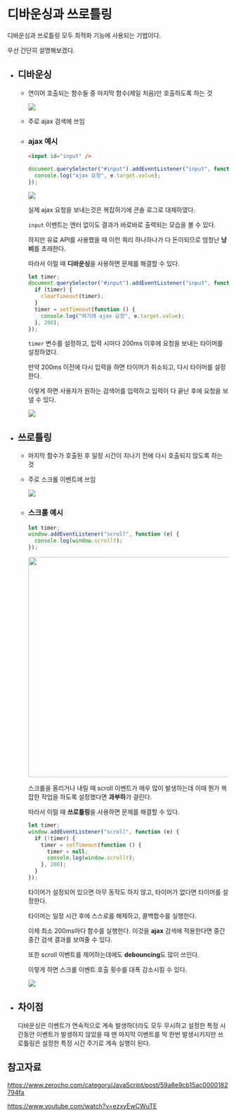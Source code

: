 # 디바운싱과 쓰로틀링

디바운싱과 쓰로틀링 모두 최적화 기능에 사용되는 기법이다.

우선 간단히 설명해보겠다.

- ## 디바운싱

  - 연이어 호출되는 함수들 중 마지막 함수(제일 처음)만 호출하도록 하는 것

    <img src="https://i.postimg.cc/3NQxMDhx/image.png">

  - 주로 ajax 검색에 쓰임

  - ### ajax 예시

    ```html
    <input id="input" />
    ```

    ```js
    document.querySelector("#input").addEventListener("input", function (e) {
      console.log("ajax 요청", e.target.value);
    });
    ```

    <img src="https://i.postimg.cc/5Nk6PyrD/image.png">

    실제 ajax 요청을 보내는것은 복잡하기에 콘솔 로그로 대체하였다.

    `input` 이벤트는 엔터 없이도 결과가 바로바로 출력되는 모습을 볼 수 있다.

    하지만 유료 API를 사용했을 때 이런 쿼리 하나하나가 다 돈이되므로 엄청난 **낭비**를 초래한다.

    따라서 이럴 때 **디바운싱**을 사용하면 문제를 해결할 수 있다.

    ```js
    let timer;
    document.querySelector("#input").addEventListener("input", function (e) {
      if (timer) {
        clearTimeout(timer);
      }
      timer = setTimeout(function () {
        console.log("여기에 ajax 요청", e.target.value);
      }, 200);
    });
    ```

    `timer` 변수를 설정하고, 입력 시마다 200ms 이후에 요청을 보내는 타이머를 설정하였다.

    만약 200ms 이전에 다시 입력을 하면 타이머가 취소되고, 다시 타이머를 설정한다.

    이렇게 하면 사용자가 원하는 검색어를 입력하고 입력이 다 끝난 후에 요청을 보낼 수 있다.

    <img src="https://i.postimg.cc/1XhLRG4b/image.png">

- ## 쓰로틀링

  - 마지막 함수가 호출된 후 일정 시간이 지나기 전에 다시 호출되지 않도록 하는 것

  - 주로 스크롤 이벤트에 쓰임

    <img src="https://i.postimg.cc/Y2T19Xrv/image.png">

  - ### 스크롤 예시

    ```js
    let timer;
    window.addEventListener("scroll", function (e) {
      console.log(window.scrollY);
    });
    ```

    <img src="https://i.postimg.cc/9XyncqVH/image.png" height="500">

    스크롤을 올리거나 내릴 때 scroll 이벤트가 매우 많이 발생하는데 이때 뭔가 복잡한 작업을 하도록 설정했다면 **과부하**가 걸린다.

    따라서 이럴 때 **쓰로틀링**을 사용하면 문제를 해결할 수 있다.

    ```js
    let timer;
    window.addEventListener("scroll", function (e) {
      if (!timer) {
        timer = setTimeout(function () {
          timer = null;
          console.log(window.scrollY);
        }, 200);
      }
    });
    ```

    타이머가 설정되어 있으면 아무 동작도 하지 않고, 타이머가 없다면 타이머를 설정한다.

    타이머는 일정 시간 후에 스스로를 해제하고, 콜백함수를 실행한다.

    이제 최소 200ms마다 함수를 실행한다. 이것을 **ajax** 검색에 적용한다면 중간 중간 검색 결과를 보여줄 수 있다.

    또한 scroll 이벤트를 제어하는데에도 **debouncing**도 많이 쓰인다.

    이렇게 하면 스크롤 이벤트 호출 횟수를 대폭 감소시킬 수 있다.

    <img src="https://i.postimg.cc/Z5m9X2Hh/image.png">

- ## 차이점

  디바운싱은 이벤트가 연속적으로 계속 발생하더라도 모두 무시하고 설정한 특정 시간동안 이벤트가 발생하지 않았을 때 맨 마지막 이벤트를 딱 한번 발생시키지만 쓰로틀링은 설정한 특정 시간 주기로 계속 실행이 된다.

## 참고자료

https://www.zerocho.com/category/JavaScript/post/59a8e9cb15ac0000182794fa

https://www.youtube.com/watch?v=ezxyEwCWuTE
